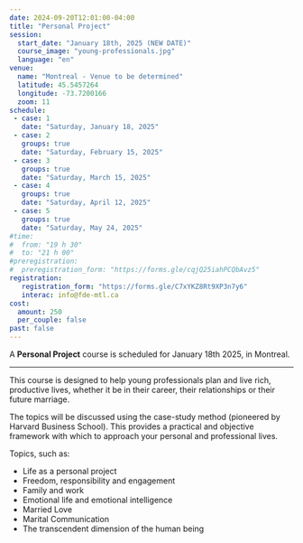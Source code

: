 ```yaml
---
date: 2024-09-20T12:01:00-04:00
title: "Personal Project"
session:
  start_date: "January 18th, 2025 (NEW DATE)"
  course_image: "young-professionals.jpg"
  language: "en"
venue:
  name: "Montreal - Venue to be determined"
  latitude: 45.5457264
  longitude: -73.7200166
  zoom: 11
schedule:
 - case: 1
   date: "Saturday, January 18, 2025"
 - case: 2
   groups: true
   date: "Saturday, February 15, 2025"
 - case: 3
   groups: true
   date: "Saturday, March 15, 2025"
 - case: 4
   groups: true
   date: "Saturday, April 12, 2025"
 - case: 5
   groups: true
   date: "Saturday, May 24, 2025"
#time:
#  from: "19 h 30"
#  to: "21 h 00"
#preregistration:
#  preregistration_form: "https://forms.gle/cqjQ25iahPCQbAvz5"
registration:
   registration_form: "https://forms.gle/C7xYKZ8Rt9XP3n7y6"
   interac: info@fde-mtl.ca
cost:
  amount: 250
  per_couple: false
past: false
---
```


A **Personal Project** course is scheduled for January 18th 2025, in Montreal.

---
This course is designed to help young professionals plan and
live rich, productive lives, whether it be in their career, their relationships
or their future marriage.

The topics will be discussed using the case-study method (pioneered by Harvard
Business School). This provides a practical and objective framework with which
to approach your personal and professional lives.

Topics, such as:

* Life as a personal project
* Freedom, responsibility and engagement
* Family and work
* Emotional life and emotional intelligence
* Married Love
* Marital Communication
* The transcendent dimension of the human being

<!--more-->
